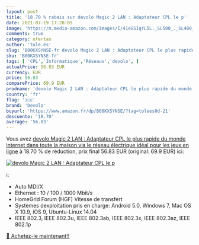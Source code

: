 ```yaml
---
layout: post
title: '18.70 % rabais sur devolo Magic 2 LAN : Adaptateur CPL le p'
date: 2021-07-19 17:28:05
image: 'https://m.media-amazon.com/images/I/41eGSIqYL5L._SL500_._SL400_.jpg'
comments: true
category: ofertas
author: 'tole.es'
slug: 'B00KXSYNSE-fr devolo Magic 2 LAN : Adaptateur CPL le plus rapide du...'
sku: 'B00KXSYNSE-fr'
tags: [ 'CPL','Informatique','Réseaux','devolo', ]
actualPrice: 56.83 EUR
currency: EUR
price: 56.83
comparePrice: 69.9 EUR
prodname: 'devolo Magic 2 LAN : Adaptateur CPL le plus rapide du monde  internet dans toute la maison via le réseau électrique  idéal pour les jeux en ligne'
country: 'fr'
flag: '🇫🇷'
brand: 'Devolo'
buyurl: 'https://www.amazon.fr/dp/B00KXSYNSE/?tag=tolees0d-21'
descuento: '18.70'
average: '56.83'
---
```


Vous avez [devolo Magic 2 LAN : Adaptateur CPL le plus rapide du monde  internet dans toute la maison via le réseau électrique  idéal pour les jeux en ligne](https://www.amazon.fr/dp/B00KXSYNSE/?tag=tolees0d-21)  à  18.70 % de réduction, prix final  56.83 EUR (original: 69.9 EUR) ici:

[![devolo Magic 2 LAN : Adaptateur CPL le p](https://m.media-amazon.com/images/I/41eGSIqYL5L._SL500_._SL400_.jpg)](https://www.amazon.fr/dp/B00KXSYNSE/?tag=tolees0d-21)

ℹ️:

- Auto MDI/X
- Ethernet : 10 / 100 / 1000 Mbit/s
- HomeGrid Forum (HGF) Vitesse de transfert
- Systèmes dexploitation pris en charge: Android 5.0, Windows 7, Mac OS X 10.9, iOS 9, Ubuntu-Linux 14.04
- IEEE 802.3, IEEE 802.3u, IEEE 802.3ab, IEEE 802.3x, IEEE 802.3az, IEEE 802.1p

[🛒 Achetez-le maintenant!!](https://www.amazon.fr/dp/B00KXSYNSE/?tag=tolees0d-21)
